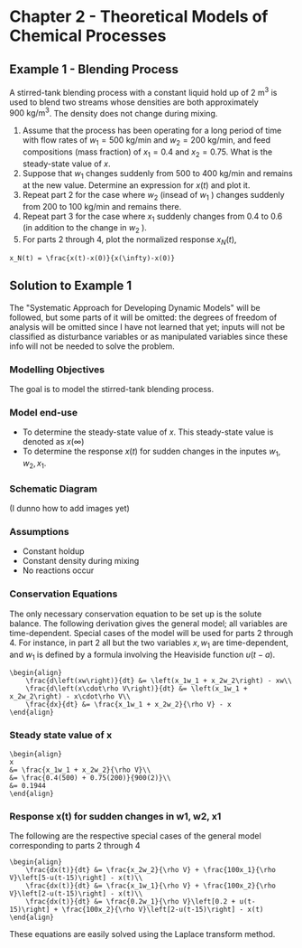 # Chapter 2 - Theoretical Models of Chemical Processes

## Example 1 - Blending Process

A stirred-tank blending process with a constant liquid hold up of $`2~\text{m}^3`$ is used to blend two streams whose densities are both approximately $`900~\text{kg/m}^3`$. The density does not change during mixing.

1. Assume that the process has been operating for a long period of time with flow rates of $`w_1 = 500~\text{kg/min}`$ and $`w_2 = 200~\text{kg/min},`$ and feed compositions (mass fraction) of $`x_1 = 0.4`$ and $`x_2 = 0.75.`$ What is the steady-state value of $`x.`$
2. Suppose that $`w_1`$ changes suddenly from $`500`$ to $`400~\text{kg/min}`$ and remains at the new value. Determine an expression for $`x(t)`$ and plot it.
3. Repeat part 2 for the case where $`w_2`$ (insead of $`w_1`$ ) changes suddenly from $`200`$ to $`100~\text{kg/min}`$ and remains there.
4. Repeat part 3 for the case where $`x_1`$ suddenly changes from $`0.4`$ to $`0.6`$ (in addition to the change in $`w_2`$ ).
5. For parts 2 through 4, plot the normalized response $`x_N(t),`$

```katex
x_N(t) = \frac{x(t)-x(0)}{x(\infty)-x(0)}
```

## Solution to Example 1

The "Systematic Approach for Developing Dynamic Models" will be followed, but some parts of it will be omitted: the degrees of freedom of analysis will be omitted since I have not learned that yet; inputs will not be classified as disturbance variables or as manipulated variables since these info will not be needed to solve the problem.

### Modelling Objectives

The goal is to model the stirred-tank blending process.

### Model end-use

- To determine the steady-state value of $`x`$. This steady-state value is denoted as $`x(\infty)`$
- To determine the response $`x(t)`$ for sudden changes in the inputes $`w_1, w_2, x_1`$.

### Schematic Diagram

(I dunno how to add images yet)

### Assumptions

- Constant holdup
- Constant density during mixing
- No reactions occur

### Conservation Equations

The only necessary conservation equation to be set up is the solute balance. The following derivation gives the general model; all variables are time-dependent. Special cases of the model will be used for parts 2 through 4. For instance, in part 2 all but the two variables $`x, w_1`$ are time-dependent, and $`w_1`$ is defined by a formula involving the Heaviside function $`u(t-a)`$.

```katex
\begin{align}
    \frac{d\left(xw\right)}{dt} &= \left(x_1w_1 + x_2w_2\right) - xw\\
    \frac{d\left(x\cdot\rho V\right)}{dt} &= \left(x_1w_1 + x_2w_2\right) - x\cdot\rho V\\
    \frac{dx}{dt} &= \frac{x_1w_1 + x_2w_2}{\rho V} - x
\end{align}
```

### Steady state value of x

```katex
\begin{align}
x
&= \frac{x_1w_1 + x_2w_2}{\rho V}\\
&= \frac{0.4(500) + 0.75(200)}{900(2)}\\
&= 0.1944
\end{align}
```

### Response x(t) for sudden changes in w1, w2, x1

The following are the respective special cases of the general model corresponding to parts 2 through 4

```katex
\begin{align}
    \frac{dx(t)}{dt} &= \frac{x_2w_2}{\rho V} + \frac{100x_1}{\rho V}\left[5-u(t-15)\right] - x(t)\\
    \frac{dx(t)}{dt} &= \frac{x_1w_1}{\rho V} + \frac{100x_2}{\rho V}\left[2-u(t-15)\right] - x(t)\\
    \frac{dx(t)}{dt} &= \frac{0.2w_1}{\rho V}\left[0.2 + u(t-15)\right] + \frac{100x_2}{\rho V}\left[2-u(t-15)\right] - x(t)
\end{align}
```

These equations are easily solved using the Laplace transform method.
